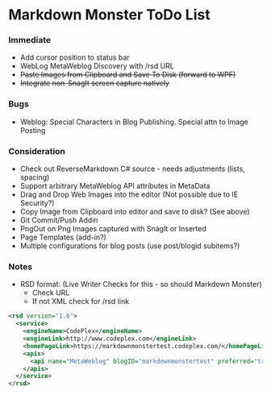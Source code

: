 ﻿# Markdown Monster ToDo List

### Immediate

* Add cursor position to status bar
* WebLog MetaWeblog Discovery with /rsd URL
* ~~Paste Images from Clipboard and Save To Disk (forward to WPF)~~
* <s>Integrate non-SnagIt screen capture natively</s>

### Bugs
* Weblog: Special Characters in Blog Publishing. Special attn to Image Posting


### Consideration
* Check out ReverseMarkdown C# source - needs adjustments (lists, spacing)
* Support arbitrary MetaWeblog API attributes in MetaData
* Drag and Drop Web Images into the editor (Not possible due to IE Security?)
* Copy Image from Clipboard into editor and save to disk? (See above)
* Git Commit/Push Addin
* PngOut on Png Images captured with SnagIt or Inserted
* Page Templates (add-in?)
* Multiple configurations for blog posts (use post/blogid subitems?)

### Notes

* RSD format: (Live Writer Checks for this - so should Markdown Monster)
    * Check URL
    * If not XML check for /rsd link
```xml
<rsd version="1.0">
  <service>
    <engineName>CodePlex</engineName>
    <engineLink>http://www.codeplex.com</engineLink>
    <homePageLink>https://markdownmonstertest.codeplex.com/</homePageLink>
    <apis>
      <api name="MetaWeblog" blogID="markdownmonstertest" preferred="true" apiLink="https://www.codeplex.com/site/metaweblog" />
    </apis>
  </service>
</rsd>
```